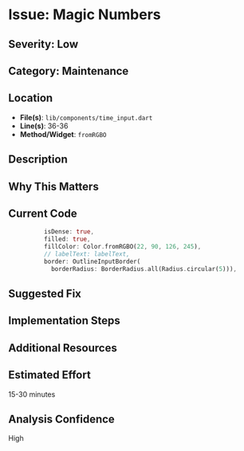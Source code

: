# Issue: Magic Numbers

## Severity: Low

## Category: Maintenance

## Location
- **File(s)**: `lib/components/time_input.dart`
- **Line(s)**: 36-36
- **Method/Widget**: `fromRGBO`

## Description


## Why This Matters


## Current Code
```dart
          isDense: true,
          filled: true,
          fillColor: Color.fromRGBO(22, 90, 126, 245),
          // labelText: labelText,
          border: OutlineInputBorder(
            borderRadius: BorderRadius.all(Radius.circular(5))),
```

## Suggested Fix


## Implementation Steps


## Additional Resources


## Estimated Effort
15-30 minutes

## Analysis Confidence
High
